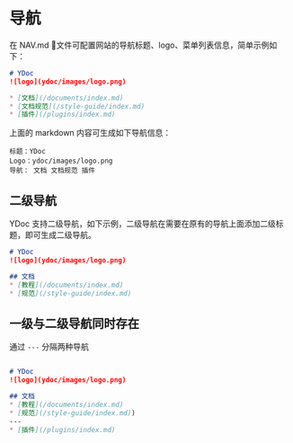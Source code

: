 # 导航
在 NAV.md 文件可配置网站的导航标题、logo、菜单列表信息，简单示例如下：

```markdown
# YDoc
![logo](ydoc/images/logo.png)

* [文档](/documents/index.md)
* [文档规范](/style-guide/index.md)
* [插件](/plugins/index.md)
```

上面的 markdown 内容可生成如下导航信息：

```
标题：YDoc
Logo：ydoc/images/logo.png
导航： 文档 文档规范 插件
```

## 二级导航

YDoc 支持二级导航，如下示例，二级导航在需要在原有的导航上面添加二级标题，即可生成二级导航。

```markdown
# YDoc
![logo](ydoc/images/logo.png)

## 文档
* [教程](/documents/index.md)
* [规范](/style-guide/index.md)

```

## 一级与二级导航同时存在
通过 `---` 分隔两种导航

```markdown

# YDoc
![logo](ydoc/images/logo.png)

## 文档
* [教程](/documents/index.md)
* [规范](/style-guide/index.md))
---
* [插件](/plugins/index.md)

```
